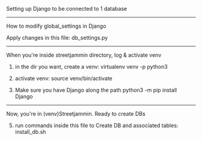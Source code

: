Setting up Django to be connected to 1 database 

------------------------------------------------------------------------------------
How to modify global_settings in Django 

Apply changes in this file: db_settings.py

------------------------------------------------------------------------------------
When you're inside streetjammin directory, log & activate venv

1. in the dir you want, create a venv:
virtualenv venv -p python3

2. activate venv:
source venv/bin/activate

3. Make sure you have Django along the path
python3 -m pip install Django

--------------------------------------------------------------------------------------------
Now, you're in (venv)Streetjammin. Ready to create DBs

5. run commands inside this file to Create DB and associated tables: install_db.sh

<!-- 
4. Connect your MySQL db to Django: install_db.sh

5. 
python manage.py migrate



 -->